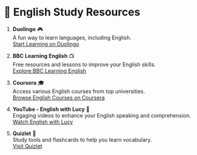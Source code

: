 # 📖 English Study Resources

1. **Duolingo** 🎮  
   A fun way to learn languages, including English.  
   [Start Learning on Duolingo](https://www.duolingo.com)

2. **BBC Learning English** 📺  
   Free resources and lessons to improve your English skills.  
   [Explore BBC Learning English](https://www.bbc.co.uk/learningenglish)

3. **Coursera** 🎓  
   Access various English courses from top universities.  
   [Browse English Courses on Coursera](https://www.coursera.org)

4. **YouTube - English with Lucy** 🎥  
   Engaging videos to enhance your English speaking and comprehension.  
   [Watch English with Lucy](https://www.youtube.com/c/EnglishwithLucy)

5. **Quizlet** 📝  
   Study tools and flashcards to help you learn vocabulary.  
   [Visit Quizlet](https://quizlet.com)
